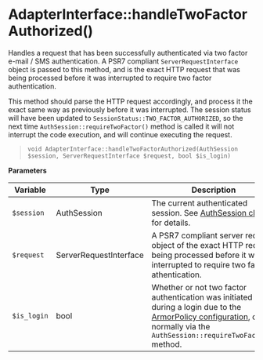 
# AdapterInterface::handleTwoFactorAuthorized()

Handles a request that has been successfully authenticated via two factor e-mail / SMS authentication.  A PSR7 compliant `ServerRequestInterface` object is passed to this method, and is the exact HTTP request that was being processed before it was interrupted to require two factor authentication.  

This method should parse the HTTP request accordingly, and process it the exact same way as previously before it was interrupted.  The session status will have been updated to `SessionStatus::TWO_FACTOR_AUTHORIZED`, so the next time `AuthSession::requireTwoFactor()` method is called it will not interrupt the code execution, and will continue executing the request.

> `void AdapterInterface::handleTwoFactorAuthorized(AuthSession $session, ServerRequestInterface $request, bool $is_login)`

**Parameters**

Variable | Type | Description
------------- |------------- |------------- 
`$session` | AuthSession | The current authenticated session.  See [AuthSession class](../auth_session.md) for details.
`$request` | ServerRequestInterface | A PSR7 compliant server request object of the exact HTTP request being processed before it was interrupted to require two factor athentication.
`$is_login` | bool | Whether or not two factor authentication was initiated during a login due to the [ArmorPolicy configuration](../armorpolicy.md), or normally via the `AuthSession::requireTwoFactor()` method.


